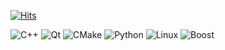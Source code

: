 [![Hits](https://hits.seeyoufarm.com/api/count/incr/badge.svg?url=https%3A%2F%2Fgithub.com%2FysbaekFox&count_bg=%2379C83D&title_bg=%23555555&icon=&icon_color=%23E7E7E7&title=hits&edge_flat=false)](https://hits.seeyoufarm.com)
  
![C++](https://img.shields.io/badge/C++-00599C.svg?&style=for-the-badge&logo=C++&logoColor=white)
![Qt](https://img.shields.io/badge/Qt-41CD52.svg?&style=for-the-badge&logo=Qt&logoColor=white)
![CMake](https://img.shields.io/badge/CMake-007396.svg?&style=for-the-badge&logo=CMake&logoColor=white)
![Python](https://img.shields.io/badge/Python-3776AB.svg?&style=for-the-badge&logo=Python&logoColor=white)
![Linux](https://img.shields.io/badge/Linux-FCC624.svg?&style=for-the-badge&logo=Linux&logoColor=white)
![Boost](https://img.shields.io/badge/Boost-F7901E.svg?&style=for-the-badge&logo=Boost&logoColor=white)
<!--
**ysbaekFox/ysbaekFox** is a ✨ _special_ ✨ repository because its `README.md` (this file) appears on your GitHub profile.

Here are some ideas to get you started:

- 🔭 I’m currently working on ...
- 🌱 I’m currently learning ...
- 👯 I’m looking to collaborate on ...
- 🤔 I’m looking for help with ...
- 💬 Ask me about ...
- 📫 How to reach me: ...
- 😄 Pronouns: ...
- ⚡ Fun fact: ...
-->
